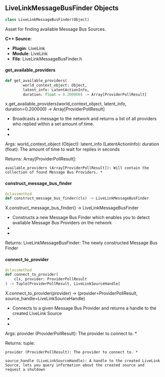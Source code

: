 ## LiveLinkMessageBusFinder Objects

```python
class LiveLinkMessageBusFinder(Object)
```

Asset for finding available Message Bus Sources.

**C++ Source:**

- **Plugin**: LiveLink
- **Module**: LiveLink
- **File**: LiveLinkMessageBusFinder.h

<a id="unreal.LiveLinkMessageBusFinder.get_available_providers"></a>

#### get_available_providers

```python
def get_available_providers(
        world_context_object: Object,
        latent_info: LatentActionInfo,
        duration: float = 0.200000) -> Array[ProviderPollResult]
```

x.get_available_providers(world_context_object, latent_info, duration=0.200000) -> Array[ProviderPollResult]
* Broadcasts a message to the network and returns a list of all providers who replied within a set amount of time.
*
*

Args:
    world_context_object (Object): 
    latent_info (LatentActionInfo): 
    duration (float): The amount of time to wait for replies in seconds

Returns:
    Array[ProviderPollResult]: 

    available_providers (Array[ProviderPollResult]): Will contain the collection of found Message Bus Providers. *

<a id="unreal.LiveLinkMessageBusFinder.construct_message_bus_finder"></a>

#### construct_message_bus_finder

```python
@classmethod
def construct_message_bus_finder(cls) -> LiveLinkMessageBusFinder
```

X.construct_message_bus_finder() -> LiveLinkMessageBusFinder
* Constructs a new Message Bus Finder which enables you to detect available Message Bus Providers on the network
*
*

Returns:
    LiveLinkMessageBusFinder: The newly constructed Message Bus Finder

<a id="unreal.LiveLinkMessageBusFinder.connect_to_provider"></a>

#### connect_to_provider

```python
@classmethod
def connect_to_provider(
    cls, provider: ProviderPollResult
) -> Tuple[ProviderPollResult, LiveLinkSourceHandle]
```

X.connect_to_provider(provider) -> (provider=ProviderPollResult, source_handle=LiveLinkSourceHandle)
* Connects to a given Message Bus Provider and returns a handle to the created LiveLink Source
*
*

Args:
    provider (ProviderPollResult): The provider to connect to. *

Returns:
    tuple: 

    provider (ProviderPollResult): The provider to connect to. *

    source_handle (LiveLinkSourceHandle): A handle to the created LiveLink Source, lets you query information about the created source and request a shutdown

<a id="unreal.LiveLinkPreset"></a>